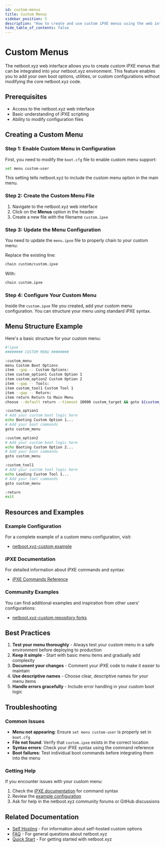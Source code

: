 ```yaml
---
id: custom-menus
title: Custom Menus
sidebar_position: 5
description: "How to create and use custom iPXE menus using the web interface"
hide_table_of_contents: false
---
```


# Custom Menus

The netboot.xyz web interface allows you to create custom iPXE menus that can be integrated into your netboot.xyz environment. This feature enables you to add your own boot options, utilities, or custom configurations without modifying the core netboot.xyz code.

## Prerequisites

- Access to the netboot.xyz web interface
- Basic understanding of iPXE scripting
- Ability to modify configuration files

## Creating a Custom Menu

### Step 1: Enable Custom Menu in Configuration

First, you need to modify the `boot.cfg` file to enable custom menu support:

```bash
set menu custom-user
```

This setting tells netboot.xyz to include the custom menu option in the main menu.

### Step 2: Create the Custom Menu File

1. Navigate to the netboot.xyz web interface
2. Click on the **Menus** option in the header
3. Create a new file with the filename `custom.ipxe`

### Step 3: Update the Menu Configuration

You need to update the `menu.ipxe` file to properly chain to your custom menu:

Replace the existing line:
```bash
chain custom/custom.ipxe
```

With:
```bash
chain custom.ipxe
```

### Step 4: Configure Your Custom Menu

Inside the `custom.ipxe` file you created, add your custom menu configuration. You can structure your menu using standard iPXE syntax.

## Menu Structure Example

Here's a basic structure for your custom menu:

```bash
#!ipxe
######## CUSTOM MENU ########

:custom_menu
menu Custom Boot Options
item --gap -- Custom Options:
item custom_option1 Custom Option 1
item custom_option2 Custom Option 2
item --gap -- Tools:
item custom_tool1 Custom Tool 1
item --gap -- Return:
item return Return to Main Menu
choose --default return --timeout 10000 custom_target && goto ${custom_target}

:custom_option1
# Add your custom boot logic here
echo Booting Custom Option 1...
# Add your boot commands
goto custom_menu

:custom_option2
# Add your custom boot logic here
echo Booting Custom Option 2...
# Add your boot commands
goto custom_menu

:custom_tool1
# Add your custom tool logic here
echo Loading Custom Tool 1...
# Add your tool commands
goto custom_menu

:return
exit
```

## Resources and Examples

### Example Configuration

For a complete example of a custom menu configuration, visit:
- [netboot.xyz-custom example](https://github.com/netbootxyz/netboot.xyz-custom/blob/master/custom.ipxe.example)

### iPXE Documentation

For detailed information about iPXE commands and syntax:
- [iPXE Commands Reference](https://ipxe.org/cmd)

### Community Examples

You can find additional examples and inspiration from other users' configurations:
- [netboot.xyz-custom repository forks](https://github.com/netbootxyz/netboot.xyz-custom/forks)

## Best Practices

1. **Test your menu thoroughly** - Always test your custom menu in a safe environment before deploying to production
2. **Keep it simple** - Start with basic menu items and gradually add complexity
3. **Document your changes** - Comment your iPXE code to make it easier to maintain
4. **Use descriptive names** - Choose clear, descriptive names for your menu items
5. **Handle errors gracefully** - Include error handling in your custom boot logic

## Troubleshooting

### Common Issues

- **Menu not appearing**: Ensure `set menu custom-user` is properly set in `boot.cfg`
- **File not found**: Verify that `custom.ipxe` exists in the correct location
- **Syntax errors**: Check your iPXE syntax using the command reference
- **Boot failures**: Test individual boot commands before integrating them into the menu

### Getting Help

If you encounter issues with your custom menu:
1. Check the [iPXE documentation](https://ipxe.org/cmd) for command syntax
2. Review the [example configuration](https://github.com/netbootxyz/netboot.xyz-custom/blob/master/custom.ipxe.example)
3. Ask for help in the netboot.xyz community forums or GitHub discussions

## Related Documentation

- [Self Hosting](../selfhosting.md) - For information about self-hosted custom options
- [FAQ](../faq.md) - For general questions about netboot.xyz
- [Quick Start](../quick-start.md) - For getting started with netboot.xyz